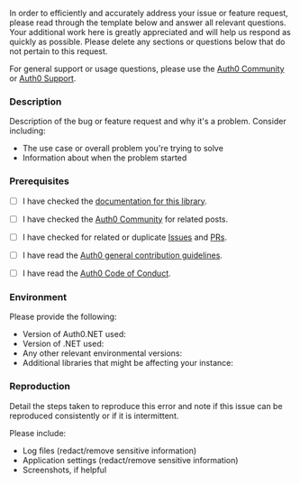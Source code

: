 In order to efficiently and accurately address your issue or feature request, please read through the template below and answer all relevant questions. Your additional work here is greatly appreciated and will help us respond as quickly as possible. Please delete any sections or questions below that do not pertain to this request.

For general support or usage questions, please use the [Auth0 Community](https://community.auth0.com/) or [Auth0 Support](https://support.auth0.com.).

### Description

Description of the bug or feature request and why it's a problem. Consider including:

- The use case or overall problem you're trying to solve
- Information about when the problem started

### Prerequisites

- [ ] I have checked the [documentation for this library](https://auth0.github.io/auth0.net/).

- [ ] I have checked the [Auth0 Community](https://community.auth0.com/) for related posts.

- [ ] I have checked for related or duplicate [Issues](https://github.com/auth0/auth0.net/issues) and [PRs](https://github.com/auth0/auth0.net/pulls).

- [ ] I have read the [Auth0 general contribution guidelines](https://github.com/auth0/open-source-template/blob/master/GENERAL-CONTRIBUTING.md).

- [ ] I have read the [Auth0 Code of Conduct](https://github.com/auth0/open-source-template/blob/master/CODE-OF-CONDUCT.md).


### Environment

Please provide the following:

- Version of Auth0.NET used: 
- Version of .NET used:
- Any other relevant environmental versions:
- Additional libraries that might be affecting your instance:

### Reproduction

Detail the steps taken to reproduce this error and note if this issue can be reproduced consistently or if it is intermittent.

Please include:

- Log files (redact/remove sensitive information)
- Application settings (redact/remove sensitive information)
- Screenshots, if helpful
